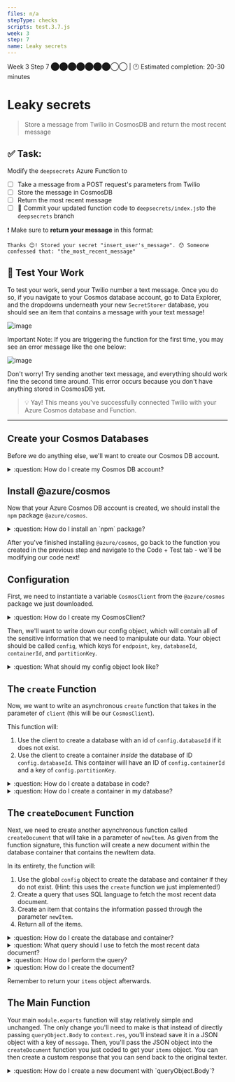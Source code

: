 ```yaml
---
files: n/a
stepType: checks
scripts: test.3.7.js
week: 3
step: 7
name: Leaky secrets
---
```


Week 3 Step 7 ⬤⬤⬤⬤⬤⬤⬤◯◯ | 🕐 Estimated completion: 20-30 minutes

# Leaky secrets
> Store a message from Twilio in CosmosDB and return the most recent message

## ✅  Task:
Modify the `deepsecrets` Azure Function to 
- [ ]  Take a message from a POST request's parameters from Twilio
- [ ]  Store the message in CosmosDB
- [ ]  Return the most recent message
- [ ] 🚀 Commit your updated function code to `deepsecrets/index.js`to the `deepsecrets` branch

❗ Make sure to **return your message** in this format:
```
Thanks 😊! Stored your secret "insert_user's_message". 😯 Someone confessed that: "the_most_recent_message"
```

## 🚧 Test Your Work

To test your work, send your Twilio number a text message. Once you do so, if you navigate to your Cosmos database account, go to Data Explorer, and the dropdowns underneath your new `SecretStorer` database, you should see an item that contains a message with your text message!

![image](https://user-images.githubusercontent.com/49426183/120911610-99c41000-c63d-11eb-88cc-601c61585e87.png)

Important Note: If you are triggering the function for the first time, you may see an error message like the one below: 

![image](https://user-images.githubusercontent.com/49426183/120911569-46ea5880-c63d-11eb-89c3-18c0205dcef4.png)

Don't worry! Try sending another text message, and everything should work fine the second time around. This error occurs because you don't have anything stored in CosmosDB yet.

> 💡 Yay! This means you've successfully connected Twilio with your Azure Cosmos database and Function.

---

## Create your Cosmos Databases

Before we do anything else, we'll want to create our Cosmos DB account.

<details>
<summary>:question: How do I create my Cosmos DB account?</summary>

1. Navigate to your Azure Portal and click on `Azure Cosmos DB` under Azure Services.

![image](https://user-images.githubusercontent.com/49426183/120911257-90857400-c63a-11eb-9046-d9a7401e24af.png)

2. Click `Create Azure Cosmos DB Account`.

![image](https://user-images.githubusercontent.com/49426183/120911303-405ae180-c63b-11eb-98eb-6a1fedcad05c.png)

3. Under `Select API Option`, choose `Core (SQL) - Recommended`.

![image](https://user-images.githubusercontent.com/49426183/120911316-5d8fb000-c63b-11eb-8466-f7bfc938d1f8.png)

4. Fill in your account name, leave default options as they are, and click `Review + create`. 

![image](https://user-images.githubusercontent.com/49426183/120911344-b52e1b80-c63b-11eb-82ff-e6b5f2e9075a.png)

5. Click `Create` a final time.

![image](https://user-images.githubusercontent.com/49426183/120911368-e7d81400-c63b-11eb-9855-686d444eb1ec.png)

6. Once deployment is complete, click `Go to resource`.

![image](https://user-images.githubusercontent.com/49426183/120911461-83698480-c63c-11eb-8260-b622013485a3.png)

</details>

## Install @azure/cosmos

Now that your Azure Cosmos DB account is created, we should install the `npm` package `@azure/cosmos`. 

<details>
<summary>:question: How do I install an `npm` package?</summary>
</br>

Click on the "Console" tab in the left panel under "Development Tools".

![https://user-images.githubusercontent.com/69332964/99189070-59e31d00-272d-11eb-80a4-17444e5fac65.png](https://user-images.githubusercontent.com/69332964/99189070-59e31d00-272d-11eb-80a4-17444e5fac65.png)

Inside the console (shown on the right panel), type in the following command:

[`npm install @azure/cosmos`](https://www.npmjs.com/package/@azure/cosmos) <br />

</details>

After you've finished installing `@azure/cosmos`, go back to the function you created in the previous step and navigate to the Code + Test tab - we'll be modifying our code next!

## Configuration

First, we need to instantiate a variable `CosmosClient` from the `@azure/cosmos` package we just downloaded. 

<details>
<summary>:question: How do I create my CosmosClient?</summary>

```js
const CosmosClient = require("@azure/cosmos").CosmosClient;
```

</details>

Then, we'll want to write down our config object, which will contain all of the sensitive information that we need to manipulate our data. Your object should be called `config`, which keys for `endpoint`, `key`, `databaseId`, `containerId`, and `partitionKey`.

<details>
<summary>:question: What should my config object look like?</summary>

Here is an example of the config object. Make sure your databaseId, containerId, and partitionKey are correct.

```js
const config = {
  endpoint: process.env.ENDPOINT,
  key: process.env.KEY,
  databaseId: "SecretStorer",
  containerId: "secrets",
  partitionKey: {kind: "Hash", paths: ["/secrets"]}
};
```

</details>

## The `create` Function

Now, we want to write an asynchronous `create` function that takes in the parameter of `client` (this will be our `CosmosClient`). 

This function will:

1. Use the client to create a database with an id of `config.databaseId` if it does not exist.
2. Use the client to create a container *inside* the database of ID `config.databaseId`. This container will have an ID of `config.containerId` and a key of `config.partitionKey`.

<details>
<summary>:question: How do I create a database in code?</summary>

```js
const { database } = await client.databases.createIfNotExists({
    id: config.databaseId
});
```

</details>


<details>
<summary>:question: How do I create a container in my database?</summary>

```js
const { container } = await client
    .database(config.databaseId)
    .containers.createIfNotExists(
        { id: config.containerId, key: config.partitionKey },
        { offerThroughput: 400 }
);
```

</details>

## The `createDocument` Function

Next, we need to create another asynchronous function called `createDocument` that will take in a parameter of `newItem`. As given from the function signature, this function will create a new document within the database container that contains the newItem data.

In its entirety, the function will:

1. Use the global `config` object to create the database and container if they do not exist. (Hint: this uses the `create` function we just implemented!)
2. Create a query that uses SQL language to fetch the most recent data document.
3. Create an item that contains the information passed through the parameter `newItem`.
3. Return all of the items.

<details>
<summary>:question: How do I create the database and container?</summary>

```js
var { endpoint, key, databaseId, containerId } = config;
const client = new CosmosClient({endpoint, key});
const database = client.database(databaseId);
const container = database.container(containerId);
await create(client, databaseId, containerId);
```

</details>

<details>
<summary>:question: What query should I use to fetch the most recent data document?</summary>

```js
const querySpec = {
    query: "SELECT top 1 * FROM c order by c._ts desc"
};
```

</details>

<details>
<summary>:question: How do I perform the query?</summary>

```js
const { resources: items } = await container.items.query(querySpec).fetchAll();
```

</details>

<details>
<summary>:question: How do I create the document?</summary>

```js
const {resource: createdItem} = await container.items.create(newItem);
```

</details>

Remember to return your `items` object afterwards.

## The Main Function

Your main `module.exports` function will stay relatively simple and unchanged. The only change you'll need to make is that instead of directly passing `queryObject.Body` to `context.res`, you'll instead save it in a JSON object with a key of `message`. Then, you'll pass the JSON object into the `createDocument` function you just coded to get your `items` object. You can then create a custom response that you can send back to the original texter.

<details>
<summary>:question: How do I create a new document with `queryObject.Body`?</summary>

```js
const queryObject = querystring.parse(req.body);
message = queryObject.Body;
let document = {"message" : message}
let items = await createDocument(document)
```

Your response message can then look something like:

```js
const responseMessage = `Thanks 😊! Stored your secret "${message}". 😯 Someone confessed that: ${JSON.stringify(items[0].message)}`
```

</details>
